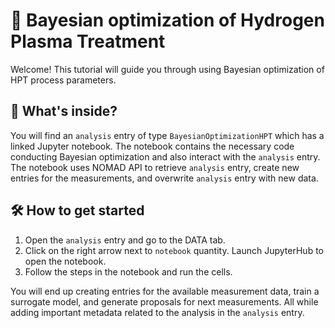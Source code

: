 # 🚀 Bayesian optimization of Hydrogen Plasma Treatment
Welcome! This tutorial will guide you through using Bayesian optimization of HPT
process parameters.

## 📁 What's inside?
You will find an `analysis` entry of type `BayesianOptimizationHPT` which has a linked
Jupyter notebook. The notebook contains the necessary code conducting Bayesian
optimization and also interact with the `analysis` entry. The notebook uses NOMAD API
to retrieve `analysis` entry, create new entries for the measurements, and overwrite
`analysis` entry with new data.

## 🛠️ How to get started
1. Open the `analysis` entry and go to the DATA tab.
2. Click on the right arrow next to `notebook` quantity. Launch JupyterHub to open the
notebook.
3. Follow the steps in the notebook and run the cells.

You will end up creating entries for the available measurement data, train a surrogate
model, and generate proposals for next measurements. All while adding important metadata
related to the analysis in the `analysis` entry.
